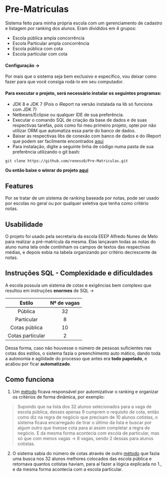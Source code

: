 # Pre-Matriculas
Sistema feito para minha própria escola com um gerenciamento de cadastro e listagem por ranking dos alunos. Eram divididos em 4 grupos: 
- Escola pública ampla concorrência
- Escola Particular ampla concorrência
- Escola pública com cota
- Escola particular com cota 

#### Configuração -> 
Por mais que o sistema seja bem exclusivo e específico, vou deixar como fazer para que você consiga rodá-lo em seu computador. 

#### Para executar o projeto, será necessário instalar os seguintes programas:
- JDK 8 e JDK 7 (Pois o iReport na versão instalada na lib só funciona com JDK 7)
- Netbeans/Eclipse ou qualquer IDE de sua preferência.
- Executar o comando SQL de criação da base de dados e de suas respectivas tarefas, pois como foi meu primeiro projeto, optei por não 
utilizar ORM que automatiza essa parte do banco de dados.
- Baixar as respectivas libs de conexão com banco de dados e do iReport que podem ser facilmente encontrados [aqui](https://mvnrepository.com)
- Para instalação, digite a seguinte linha de código numa pasta de sua preferência utilizando o git bash: 
```
git clone https://github.com/reness0/Pre-Matriculas.git
```
**Ou então baixe o winrar do projeto [aqui](https://github.com/reness0/Pre-Matriculas/archive/master.zip)**
## Features 
Por se tratar de um sistema de ranking baseada por notas, pode ser usado por escolas no geral ou por qualquer seletiva que tenha como
critério notas.

## Usabilidade 
O projeto foi usado pela secretaria da escola EEEP Alfredo Nunes de Melo para realizar a pré-matrícula da mesma. Elas lançavam todas as 
notas do aluno numa tela onde continham os campos de textos das respectivas médias, e depois exbia na tabela organizando por critério 
decrescente de notas.

## Instruções SQL - Complexidade e dificuldades
A escola possuía um sistema de cotas e exigências bem complexo que resultou em instruções **enormes** de SQL -> 

|      Estilo      | Nª de vagas | 
|:----------------:|:-----------:|  
|      Pública     |      32     |
|    Particular    |      8      |
|   Cotas pública  |      10     |
| Cotas particular |      2      |

 Dessa forma, caso não houvesse o número de pessoas suficientes nas cotas dos  estilos, o sistema fazia o preenchimento auto
mático, dando toda a autonomia e agilidade do processo que antes era **todo papelado**, e acabou por ficar **automatizado**.

## Como funciona 

1. Um [método](https://pastebin.com/HqTMSxV6) ficava responsável por automizativar o ranking e organizar os critérios de forma dinâmica, por exemplo: 
> Supondo que na lista dos 32 alunos selecionados para a vaga de escola pública, desses apenas 9 cumprem o requisito de cota, então como diz na regra de negócio que precisam de 10 alunos cotistas, o sistema ficava encarregado de tirar o último da lista e buscar por algum outro que tivesse cota para aí assim completar a regra de negócio. E da mesma forma acontecia com escola de particular, mas só que com menos vagas -> 8 vagas, sendo 2 dessas para alunos cotistas.
2. O sistema sabia do número de cotas através de outro  [método](https://pastebin.com/5kkkFMeU) que fazia uma busca nos 32 alunos melhores colocados das escola pública e retornava quantos cotistas haviam, para aí fazer a lógica explicada no 1., e da mesma forma acontecia com a escola particular.

